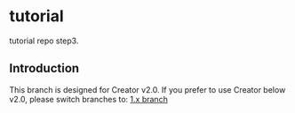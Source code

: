 # tutorial
tutorial repo step3.  

## Introduction 
This branch is designed for Creator v2.0.
If you prefer to use Creator below v2.0, please switch branches to: [1.x branch](https://github.com/cocos-creator/tutorial-duang-sheep/tree/2156b498fd63e4ba089d6eaf5351a3092752c0f8)
